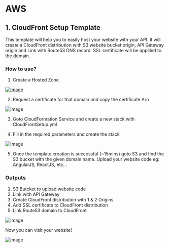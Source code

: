 # AWS
## 1. CloudFront Setup Template

This template will help you to easily host your website with your API. It will create a CloudFront distribution with S3 website bucket origin, API Gateway origin and Link with Route53 DNS record. SSL certificate will be appliled to the domain.

### How to use? 

1. Create a Hosted Zone 

[![image](https://user-images.githubusercontent.com/2338919/31308696-a4e2bdf6-ab98-11e7-90cd-3dc7b8bb4439.png)
](url)

2. Request a certificate for that domain and copy the certificate Arn

![image](https://user-images.githubusercontent.com/2338919/31308717-4ae1d21e-ab99-11e7-80cb-3a6dfd71dc0a.png)

3. Goto CloudFormation Service and create a new stack with CloudFrontSetup.yml

4. Fill in the required parameters and create the stack

![image](https://user-images.githubusercontent.com/2338919/31308798-8567de00-ab9a-11e7-9097-721cabb1af9e.png)

5. Once the template creation is successful (~15mins) goto S3 and find the S3 bucket with the given domain name. Upload your website code eg: AngularJS, ReactJS, etc...

### Outputs

1. S3 Butcket to upload website code
2. Link with API Gateway
3. Create CloudFront distribution with 1 & 2 Origins
4. Add SSL certificate to CloudFront distribution
5. Link Route53 domain to CloudFront

![image](https://user-images.githubusercontent.com/2338919/31308881-67d86944-ab9b-11e7-928b-b4053bb486e3.png)

Now you can visit your website! 

![image](https://user-images.githubusercontent.com/2338919/31308919-143a7ed4-ab9c-11e7-99ad-d6b4a2df94c9.png)




